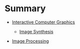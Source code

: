 # Summary

* [Interactive Computer Graphics]()
  * [Image Synthesis](NOTES/image-synthesis.md)

* [Image Processing]()